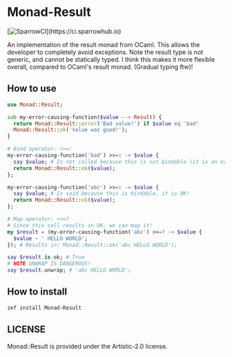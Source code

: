 # Monad-Result

[![SparrowCI](https://ci.sparrowhub.io/project/gh-rawleyfowler-Monad-Result/badge?)](https://ci.sparrowhub.io)

An implementation of the result monad from OCaml. This allows the developer to completely avoid exceptions.
Note the result type is not generic, and cannot be statically typed. I think this makes it more flexible overall, 
compared to OCaml's result monad. (Gradual typing ftw)!

## How to use
```raku
use Monad::Result;

sub my-error-causing-function($value --> Result) {
  return Monad::Result::error('Bad value!') if $value eq 'bad'
  Monad::Result::ok('Value was good!');
}

# Bind operator: >>=:
my-error-causing-function('bad') >>=: -> $value {
  say $value; # Is not called because this is not bindable (it is an error!)
  return Monad::Result::ok($value);
};

my-error-causing-function('abc') >>=: -> $value {
  say $value; # Is said because this is bindable, it is OK!
  return Monad::Result::ok($value);
};

# Map operator: >>=?
# Since this call results in OK, we can map it!
my $result = (my-error-causing-function('abc') >>=? -> $value {
  $value ~ ' HELLO WORLD';
}); # Results in: Monad::Result::ok('abc HELLO WORLD');

say $result.is-ok; # True
# NOTE UNWRAP IS DANGEROUS!
say $result.unwrap; # 'abc HELLO WORLD';
```

## How to install
```bash
zef install Monad-Result
```

## LICENSE
Monad::Result is provided under the Artistic-2.0 license.

